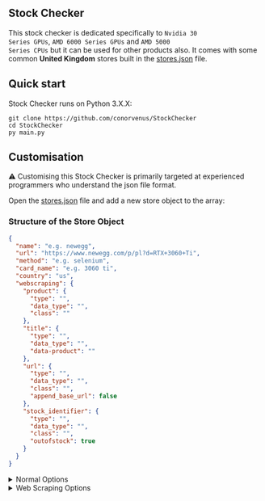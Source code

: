 ## Stock Checker

This stock checker is dedicated specifically to <code>Nvidia 30 Series GPUs</code>, <code>AMD 6000 Series GPUs</code> and <code>AMD 5000 Series CPUs</code> but it can be used for other products also. It comes with some common **United Kingdom** stores built in the <a href="stores.json">stores.json</a> file.

## Quick start

Stock Checker runs on Python 3.X.X:

```shell
git clone https://github.com/conorvenus/StockChecker
cd StockChecker
py main.py
```

## Customisation

⚠️ Customising this Stock Checker is primarily targeted at experienced programmers who understand the json file format.

Open the <a href="stores.json">stores.json</a> file and add a new store object to the array:

### Structure of the Store Object

```json
{
  "name": "e.g. newegg",
  "url": "https://www.newegg.com/p/pl?d=RTX+3060+Ti",
  "method": "e.g. selenium",
  "card_name": "e.g. 3060 ti",
  "country": "us",
  "webscraping": {
    "product": {
      "type": "",
      "data_type": "",
      "class": ""
    },
    "title": {
      "type": "",
      "data_type": "",
      "data-product": ""
    },
    "url": {
      "type": "",
      "data_type": "",
      "class": "",
      "append_base_url": false
    },
    "stock_identifier": {
      "type": "",
      "data_type": "",
      "class": "",
      "outofstock": true
    }
  }
}
```

<details>
<summary>Normal Options</summary>
<table>
<thead>
<tr>
<th align="center">Key</th>
<th>Description</th>
</tr>
</thead>
<tbody>
<tr>
<td align="center"><code>name</code></td>
<td>Name of store you're using, this is just for logging purposes for a good UX.</td>
</tr>
<tr>
<td align="center"><code>url</code></td>
<td>URL of the store product search, should be a page with a list of all references of that product on.</td>
</tr>
<tr>
<td align="center"><code>method</code></td>
<td>selenium/request</td>
</tr>
<tr>
<td align="center"><code>card_name</code></td>
<td>This is used to confirm that you're scraping the right product each time.</td>
</tr>
<tr>
<td align="center"><code>country</code></td>
<td>Specify a country, stick to a specific format, e.g. us/uk, <code>optional</code> key!</td>
</tbody>
</table>
</summary>
</details>

<details>
<summary>Web Scraping Options</summary>
<table>
<thead>
<tr>
<th align="center">Object Name</th>
<th>Key</th>
<th>Description</th>
</tr>
</thead>
<tbody>
<tr>
<td align="center"><code>product</code></td>
<td>type</td>
<td>The <code>tag</code> of the html element that corresponds to each product.<br>e.g. <strong>div</strong></td>
</tr>
<tr>
<td align="center"><code>product</code></td>
<td>data_type</td>
<td>The <code>attribute</code> of the html element that corresponds to each product.<br>e.g. <strong>class</strong></td>
</tr>
<tr>
<td align="center"><code>product</code></td>
<td>value from <code>data_type</code></td>
<td>The <code>actual value given to the attribute</code> of the html element that corresponds to each product.<br>e.g. <strong>product-listing</strong></td>
</tr>
<tr>
<td align="center"><code>title</code></td>
<td>type</td>
<td>The <code>tag</code> of the html element that corresponds to each product title.<br>e.g. <strong>h1</strong></td>
</tr>
<tr>
<td align="center"><code>title</code></td>
<td>data_type</td>
<td>The <code>attribute</code> of the html element that corresponds to each product title.<br>e.g. <strong>class</strong></td>
</tr>
<tr>
<td align="center"><code>title</code></td>
<td>value from <code>data_type</code></td>
<td>The <code>actual value given to the attribute</code> of the html element that corresponds to each product title.<br>e.g. <strong>product-title</strong></td>
</tr>
<tr>
<td align="center"><code>url</code></td>
<td>type</td>
<td>The <code>tag</code> of the html element that corresponds to each product url.<br>e.g. <strong>a</strong></td>
</tr>
<tr>
<td align="center"><code>url</code></td>
<td>data_type</td>
<td>The <code>attribute</code> of the html element that corresponds to each product url.<br>e.g. <strong>class</strong></td>
</tr>
<tr>
<td align="center"><code>url</code></td>
<td>value from <code>data_type</code></td>
<td>The <code>actual value given to the attribute</code> of the html element that corresponds to each product url.<br>e.g. <strong>product-url</strong></td>
</tr>
<tr>
<td align="center"><code>stock_identifier</code></td>
<td>type</td>
<td>The <code>tag</code> of the html element that is reliable of determining if the product is in stock.<br>e.g. <strong>button</strong></td>
</tr>
<tr>
<td align="center"><code>stock_identifier</code></td>
<td>data_type</td>
<td>The <code>attribute</code> of the html element that determines if the product is in stock.<br>e.g. <strong>class</strong></td>
</tr>
<tr>
<td align="center"><code>stock_identifier</code></td>
<td>value from <code>data_type</code></td>
<td>The <code>actual value given to the attribute</code> of the html element that determines if the product is in stock.<br>e.g. <strong>add-to-basket</strong></td>
</tr>
<tr>
<td align="center"><code>stock_identifier</code></td>
<td>outofstock</td>
<td>The <code>method</code> of determining if the product is out of stock, if true, the method determines if the product is out of stock, if false, the method determines if the product is in stock.<br>e.g. <strong>true</strong></td>
</tr>
</tbody>
</table>
</summary>
</details>
